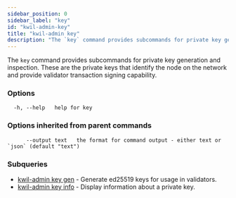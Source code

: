 ```yaml
---
sidebar_position: 0
sidebar_label: "key"
id: "kwil-admin-key"
title: "kwil-admin key"
description: "The `key` command provides subcommands for private key generation and inspection."
---
```


The `key` command provides subcommands for private key generation and inspection. These are the private keys that identify the node on the network and provide validator transaction signing capability.

### Options

```
  -h, --help   help for key
```

### Options inherited from parent commands

```
      --output text   the format for command output - either text or `json` (default "text")
```

### Subqueries

* [kwil-admin key gen](./kwil-admin-key-gen) - Generate ed25519 keys for usage in validators.
* [kwil-admin key info](./kwil-admin-key-info) - Display information about a private key.

